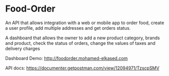 # Food-Order

An API that allows integration with a web or mobile app to order food, create a user profile, add multiple addresses and get orders status.

A dashboard that allows the owner to add a new product category, brands and product, check the status of orders, change the values of taxes and delivery charges

Dashboard Demo: http://foodorder.mohamed-elkased.com

API docs: https://documenter.getpostman.com/view/12094971/TzscpSMV
